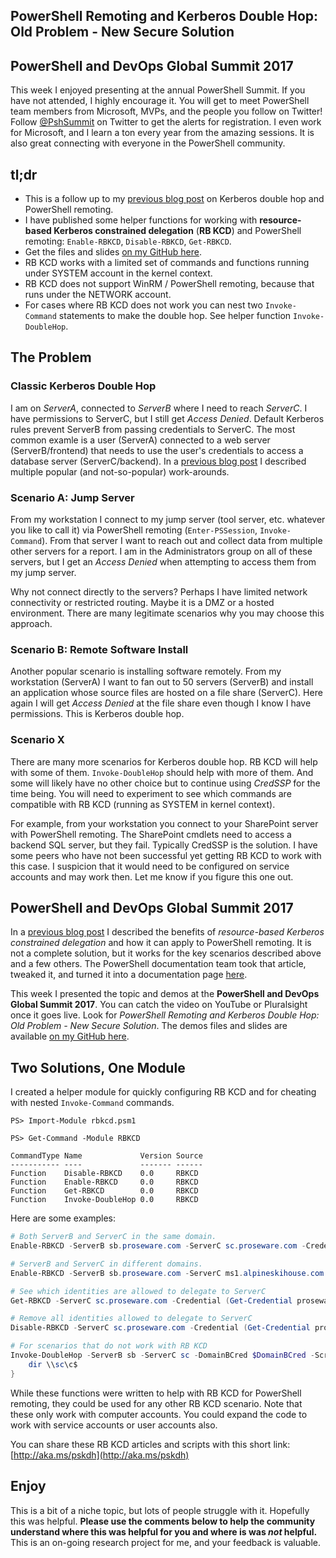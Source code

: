 ## PowerShell Remoting and Kerberos Double Hop: Old Problem - New Secure Solution

## PowerShell and DevOps Global Summit 2017

This week I enjoyed presenting at the annual PowerShell Summit.
If you have not attended, I highly encourage it.
You will get to meet PowerShell team members from Microsoft, MVPs, and the people you follow on Twitter!
Follow [@PshSummit](https://twitter.com/PSHSummit) on Twitter to get the alerts for registration.
I even work for Microsoft, and I learn a ton every year from the amazing sessions.
It is also great connecting with everyone in the PowerShell community.

## tl;dr
* This is a follow up to my [previous blog post](https://blogs.technet.microsoft.com/ashleymcglone/2016/08/30/powershell-remoting-kerberos-double-hop-solved-securely/) on Kerberos double hop and PowerShell remoting.
* I have published some helper functions for working with **resource-based Kerberos constrained delegation** (**RB KCD**) and PowerShell remoting: `Enable-RBKCD`, `Disable-RBKCD`, `Get-RBKCD`.
* Get the files and slides [on my GitHub here](https://github.com/GoateePFE/PshSummit2017).
* RB KCD works with a limited set of commands and functions running under SYSTEM account in the kernel context.
* RB KCD does not support WinRM / PowerShell remoting, because that runs under the NETWORK account.
* For cases where RB KCD does not work you can nest two `Invoke-Command` statements to make the double hop. See helper function `Invoke-DoubleHop`.

## The Problem
### Classic Kerberos Double Hop
I am on *ServerA*, connected to *ServerB* where I need to reach *ServerC*.
I have permissions to ServerC, but I still get *Access Denied*.
Default Kerberos rules prevent ServerB from passing credentials to ServerC.
The most common examle is a user (ServerA) connected to a web server (ServerB/frontend) that needs to use the user's credentials to access a database server (ServerC/backend).
In a [previous blog post](https://blogs.technet.microsoft.com/ashleymcglone/2016/08/30/powershell-remoting-kerberos-double-hop-solved-securely/) I described multiple popular (and not-so-popular) work-arounds.

### Scenario A: Jump Server
From my workstation I connect to my jump server (tool server, etc. whatever you like to call it) via PowerShell remoting (`Enter-PSSession`, `Invoke-Command`).
From that server I want to reach out and collect data from multiple other servers for a report.
I am in the Administrators group on all of these servers, but I get an *Access Denied* when attempting to access them from my jump server.

Why not connect directly to the servers? Perhaps I have limited network connectivity or restricted routing.
Maybe it is a DMZ or a hosted environment.
There are many legitimate scenarios why you may choose this approach.

### Scenario B: Remote Software Install
Another popular scenario is installing software remotely.
From my workstation (ServerA) I want to fan out to 50 servers (ServerB) and install an application whose source files are hosted on a file share (ServerC).
Here again I will get *Access Denied* at the file share even though I know I have permissions.
This is Kerberos double hop.

### Scenario X
There are many more scenarios for Kerberos double hop.
RB KCD will help with some of them.
`Invoke-DoubleHop` should help with more of them.
And some will likely have no other choice but to continue using *CredSSP* for the time being.
You will need to experiment to see which commands are compatible with RB KCD (running as SYSTEM in kernel context).

For example, from your workstation you connect to your SharePoint server with PowerShell remoting.
The SharePoint cmdlets need to access a backend SQL server, but they fail.
Typically CredSSP is the solution.
I have some peers who have not been successful yet getting RB KCD to work with this case.
I suspicion that it would need to be configured on service accounts and may work then.
Let me know if you figure this one out.

## PowerShell and DevOps Global Summit 2017
In a [previous blog post](https://blogs.technet.microsoft.com/ashleymcglone/2016/08/30/powershell-remoting-kerberos-double-hop-solved-securely/) I described the benefits of *resource-based Kerberos constrained delegation* and how it can apply to PowerShell remoting.
It is not a complete solution, but it works for the key scenarios described above and a few others.
The PowerShell documentation team took that article, tweaked it, and turned it into a documentation page [here](https://msdn.microsoft.com/en-us/powershell/scripting/setup/ps-remoting-second-hop).

This week I presented the topic and demos at the **PowerShell and DevOps Global Summit 2017**.
You can catch the video on YouTube or Pluralsight once it goes live.
Look for *PowerShell Remoting and Kerberos Double Hop: Old Problem - New Secure Solution*.
The demos files and slides are available [on my GitHub here](https://github.com/GoateePFE/PshSummit2017).

## Two Solutions, One Module
I created a helper module for quickly configuring RB KCD and for cheating with nested `Invoke-Command` commands.

```
PS> Import-Module rbkcd.psm1

PS> Get-Command -Module RBKCD

CommandType Name             Version Source
----------- ----             ------- ------
Function    Disable-RBKCD    0.0     RBKCD
Function    Enable-RBKCD     0.0     RBKCD
Function    Get-RBKCD        0.0     RBKCD
Function    Invoke-DoubleHop 0.0     RBKCD
```

Here are some examples:
```PowerShell
# Both ServerB and ServerC in the same domain.
Enable-RBKCD -ServerB sb.proseware.com -ServerC sc.proseware.com -Credential (Get-Credential)

# ServerB and ServerC in different domains.
Enable-RBKCD -ServerB sb.proseware.com -ServerC ms1.alpineskihouse.com -DomainBCred (Get-Credential) -DomainCCred (Get-Credential)

# See which identities are allowed to delegate to ServerC
Get-RBKCD -ServerC sc.proseware.com -Credential (Get-Credential proseware\adminacct)

# Remove all identities allowed to delegate to ServerC
Disable-RBKCD -ServerC sc.proseware.com -Credential (Get-Credential proseware\adminacct)

# For scenarios that do not work with RB KCD
Invoke-DoubleHop -ServerB sb -ServerC sc -DomainBCred $DomainBCred -Scriptblock {
    dir \\sc\c$
}
```

While these functions were written to help with RB KCD for PowerShell remoting, they could be used for any other RB KCD scenario.
Note that these only work with computer accounts.
You could expand the code to work with service accounts or user accounts also.

You can share these RB KCD articles and scripts with this short link: [http://aka.ms/pskdh](http://aka.ms/pskdh)

## Enjoy

This is a bit of a niche topic, but lots of people struggle with it. Hopefully this was helpful.
**Please use the comments below to help the community understand where this was helpful for you and where is was *not* helpful.** This is an on-going research project for me, and your feedback is valuable.
